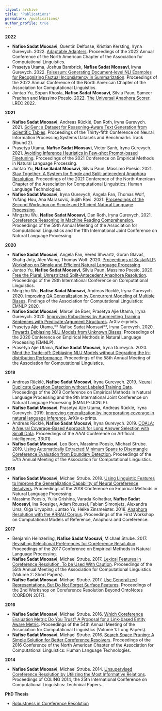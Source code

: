 ```yaml
---
layout: archive
title: "Publications"
permalink: /publications/
author_profile: true
---
```


**2022**
- **Nafise Sadat Moosavi**, Quentin Delfosse, Kristian Kersting, Iryna Gurevych. 2022. [Adaptable Adapters](https://arxiv.org/abs/2205.01549). Proceedings of the 2022 Annual Conference of the North American Chapter of the Association for Computational Linguistics.
- Prasetya Utama,  Joshua Bambrick, **Nafise Sadat Moosavi**, Iryna Gurevych. 2022. [Falsesum: Generating Document-level NLI Examples for Recognizing Factual Inconsistency in Summarization](https://arxiv.org/abs/2205.06009). Proceedings of the 2022 Annual Conference of the North American Chapter of the Association for Computational Linguistics.
- Juntao Yu, Sopan Khosla, **Nafise Sadat Moosavi**, Silviu Paun, Sameer Pradhan and Massimo Poesio. 2022. [The Universal Anaphora Scorer](https://github.com/juntaoy/universal-anaphora-scorer). LREC 2022.

**2021**

- **Nafise Sadat Moosavi**, Andreas Rücklé, Dan Roth, Iryna Gurevych. 2021. [SciGen: a Dataset for Reasoning-Aware Text Generation from Scientific Tables](https://openreview.net/forum?id=Jul-uX7EV_I). Proceedings of the Thirty-fifth Conference on Neural Information Processing Systems Datasets and Benchmarks Track (Round 2).
- Prasetya Utama, **Nafise Sadat Moosavi**, Victor Sanh, Iryna Gurevych. 2021. [Avoiding Inference Heuristics in Few-shot Prompt-based Finetuning](https://aclanthology.org/2021.emnlp-main.713/). Proceedings of the 2021 Conference on Empirical Methods in Natural Language Processing. 
- Juntao Yu, **Nafise Sadat Moosavi**, Silviu Paun, Massimo Poesio. 2021. [Stay Together: A System for Single and Split-antecedent Anaphora Resolution](https://aclanthology.org/2021.naacl-main.329/). Proceedings of the 2021 Conference of the North American Chapter of the Association for Computational Linguistics: Human Language Technologies.
- **Nafise Sadat Moosavi**, Iryna Gurevych, Angela Fan, Thomas Wolf, Yufang Hou, Ana Marasović, Sujith Ravi. 2021. [Proceedings of the Second Workshop on Simple and Efficient Natural Language Processing](https://aclanthology.org/2021.sustainlp-1.0/).
- Mingzhu Wu, **Nafise Sadat Moosavi**, Dan Roth, Iryna Gurevych. 2021. [Coreference Reasoning in Machine Reading Comprehension](https://aclanthology.org/2021.acl-long.448/). Proceedings of the 59th Annual Meeting of the Association for Computational Linguistics and the 11th International Joint Conference on Natural Language Processing.

**2020**

- **Nafise Sadat Moosavi**, Angela Fan, Vered Shwartz, Goran Glavaš, Shafiq Joty, Alex Wang, Thomas Wolf. 2020. [Proceedings of SustaiNLP: Workshop on Simple and Efficient Natural Language Processing](https://aclanthology.org/volumes/2020.sustainlp-1/).
- Juntao Yu, **Nafise Sadat Moosavi**, Silviu Paun, Massimo Poesio. 2020. [Free the Plural: Unrestricted Split-Antecedent Anaphora Resolution](https://aclanthology.org/2020.coling-main.538/). Proceedings of the 28th International Conference on Computational Linguistics.
- Mingzhu Wu, **Nafise Sadat Moosavi**, Andreas Rücklé, Iryna Gurevych. 2020. [Improving QA Generalization by Concurrent Modeling of Multiple Biases](https://aclanthology.org/2020.findings-emnlp.74/). Findings of the Association for Computational Linguistics: EMNLP 2020.
- **Nafise Sadat Moosavi**, Marcel de Boer, Prasetya Ajie Utama, Iryna Gurevych. 2020. [Improving Robustness by Augmenting Training Sentences with Predicate-Argument Structures](https://arxiv.org/abs/2010.12510). ArXiv e-prints.
- Prasetya Ajie Utama,** Nafise Sadat Moosavi**, Iryna Gurevych. 2020. [Towards Debiasing NLU Models from Unknown Biases](https://aclanthology.org/2020.emnlp-main.613/). Proceedings of the 2020 Conference on Empirical Methods in Natural Language Processing (EMNLP).
- Prasetya Ajie Utama, **Nafise Sadat Moosavi**, Iryna Gurevych. 2020. [Mind the Trade-off: Debiasing NLU Models without Degrading the In-distribution Performance](https://aclanthology.org/2020.acl-main.770/). Proceedings of the 58th Annual Meeting of the Association for Computational Linguistics.

**2019**

- Andreas Rücklé, **Nafise Sadat Moosavi**, Iryna Gurevych. 2019. [Neural Duplicate Question Detection without Labeled Training Data](https://aclanthology.org/D19-1171/). Proceedings of the 2019 Conference on Empirical Methods in Natural Language Processing and the 9th International Joint Conference on Natural Language Processing (EMNLP-IJCNLP).
- **Nafise Sadat Moosavi**, Prasetya Ajie Utama, Andreas Rücklé, Iryna Gurevych. 2019. [Improving generalization by incorporating coverage in natural language inference](https://arxiv.org/abs/1909.08940). ArXiv e-prints.
- Andreas Rücklé, **Nafise Sadat Moosavi**, Iryna Gurevych. 2019. [COALA: A Neural Coverage-Based Approach for Long Answer Selection with Small Data](https://ojs.aaai.org/index.php/AAAI/article/view/4671). Proceedings of the AAAI Conference on Artificial Intelligence, 33(01).
- **Nafise Sadat Moosavi**, Leo Born, Massimo Poesio, Michael Strube. 2019. [Using Automatically Extracted Minimum Spans to Disentangle Coreference Evaluation from Boundary Detection](https://aclanthology.org/P19-1408/). Proceedings of the 57th Annual Meeting of the Association for Computational Linguistics.

**2018**

- **Nafise Sadat Moosavi**, Michael Strube. 2018. [Using Linguistic Features to Improve the Generalization Capability of Neural Coreference Resolvers](https://aclanthology.org/D18-1018/). Proceedings of the 2018 Conference on Empirical Methods in Natural Language Processing.
- Massimo Poesio, Yulia Grishina, Varada Kolhatkar, **Nafise Sadat Moosavi**, Ina Roesiger, Adam Roussel, Fabian Simonjetz, Alexandra Uma, Olga Uryupina, Juntao Yu, Heike Zinsmeister. 2018. [Anaphora Resolution with the ARRAU Corpus](https://aclanthology.org/W18-0702/). Proceedings of the First Workshop on Computational Models of Reference, Anaphora and Coreference.

**2017**

- Benjamin Heinzerling, **Nafise Sadat Moosavi**, Michael Strube. 2017. [Revisiting Selectional Preferences for Coreference Resolution](https://aclanthology.org/D17-1138/?ref=https://githubhelp.com). Proceedings of the 2017 Conference on Empirical Methods in Natural Language Processing.
- **Nafise Sadat Moosavi**, Michael Strube. 2017. [Lexical Features in Coreference Resolution: To be Used With Caution](https://aclanthology.org/P17-2003/). Proceedings of the 55th Annual Meeting of the Association for Computational Linguistics (Volume 2: Short Papers).
- **Nafise Sadat Moosavi**, Michael Strube. 2017. [Use Generalized Representations, But Do Not Forget Surface Features](https://aclanthology.org/W17-1501/). Proceedings of the 2nd Workshop on Coreference Resolution Beyond OntoNotes (CORBON 2017).

**2016**

- **Nafise Sadat Moosavi**, Michael Strube. 2016. [Which Coreference Evaluation Metric Do You Trust? A Proposal for a Link-based Entity Aware Metric](https://aclanthology.org/P16-1060/). Proceedings of the 54th Annual Meeting of the Association for Computational Linguistics (Volume 1: Long Papers).
- **Nafise Sadat Moosavi**, Michael Strube. 2016. [Search Space Pruning: A Simple Solution for Better Coreference Resolvers](https://aclanthology.org/N16-1115/). Proceedings of the 2016 Conference of the North American Chapter of the Association for Computational Linguistics: Human Language Technologies.

**2014**

- **Nafise Sadat Moosavi**, Michael Strube. 2014. [Unsupervised Coreference Resolution by Utilizing the Most Informative Relations](https://aclanthology.org/C14-1061/). Proceedings of COLING 2014, the 25th International Conference on Computational Linguistics: Technical Papers.



**PhD Thesis**
- [Robustness in Coreference Resolution](https://archiv.ub.uni-heidelberg.de/volltextserver/27919/)
